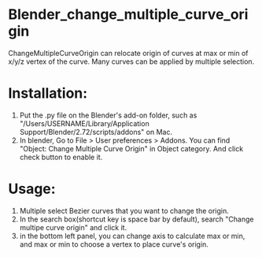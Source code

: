 Blender_change_multiple_curve_origin
====================================
ChangeMultipleCurveOrigin can relocate origin of curves at max or min of x/y/z vertex of the curve.
Many curves can be applied by multiple selection.

# Installation:
1) Put the .py file on the Blender's add-on folder, such as "/Users/USERNAME/Library/Application Support/Blender/2.72/scripts/addons" on Mac.
2) In blender, Go to File > User preferences > Addons. You can find "Object: Change Multiple Curve Origin" in Object category. And click check button to enable it.

# Usage:
1) Multiple select Bezier curves that you want to change the origin.
2) In the search box(shortcut key is space bar by default), search "Change multipe curve origin" and click it.
3) in the bottom left panel, you can change axis to calculate max or min, and max or min to choose a vertex to place curve's origin.